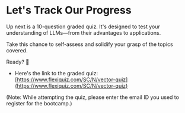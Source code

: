 # Let's Track Our Progress

Up next is a 10-question graded quiz. It's designed to test your understanding of LLMs—from their advantages to applications.&#x20;

Take this chance to self-assess and solidify your grasp of the topics covered.&#x20;

Ready? 📝

* Here's the link to the graded quiz: [https://www.flexiquiz.com/SC/N/vector-quiz](https://www.flexiquiz.com/SC/N/vector-quiz)

(Note: While attempting the quiz, please enter the email ID you used to register for the bootcamp.)

